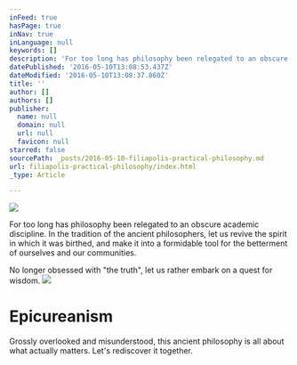 ```yaml
---
inFeed: true
hasPage: true
inNav: true
inLanguage: null
keywords: []
description: 'For too long has philosophy been relegated to an obscure academic discipline. In the tradition of the ancient philosophers, let us revive the spirit in which it was birthed, and make it into a formidable tool for the betterment of ourselves and our communities.'
datePublished: '2016-05-10T13:08:53.437Z'
dateModified: '2016-05-10T13:08:37.860Z'
title: ''
author: []
authors: []
publisher:
  name: null
  domain: null
  url: null
  favicon: null
starred: false
sourcePath: _posts/2016-05-10-filiapolis-practical-philosophy.md
url: filiapolis-practical-philosophy/index.html
_type: Article

---
```

![](https://the-grid-user-content.s3-us-west-2.amazonaws.com/d81cad4c-9f94-4b35-851c-f539c328170e.png)

For too long has philosophy been relegated to an obscure academic discipline. In the tradition of the ancient philosophers, let us revive the spirit in which it was birthed, and make it into a formidable tool for the betterment of ourselves and our communities.

No longer obsessed with "the truth", let us rather embark on a quest for wisdom.
![](https://the-grid-user-content.s3-us-west-2.amazonaws.com/4333f6b4-746e-4533-af1d-9524202f1817.png)

# Epicureanism

Grossly overlooked and misunderstood, this ancient philosophy is all about what actually matters. Let's rediscover it together.